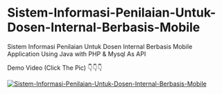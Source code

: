 # Sistem-Informasi-Penilaian-Untuk-Dosen-Internal-Berbasis-Mobile
Sistem Informasi Penilaian Untuk Dosen Internal Berbasis Mobile Application Using Java with PHP &amp; Mysql As API

Demo Video (Click The Pic) 👇👇👇

[![Sistem-Informasi-Penilaian-Untuk-Dosen-Internal-Berbasis-Mobile](https://img.youtube.com/vi/jRbqjwg_DY4/0.jpg)](https://www.youtube.com/watch?v=jRbqjwg_DY4)



